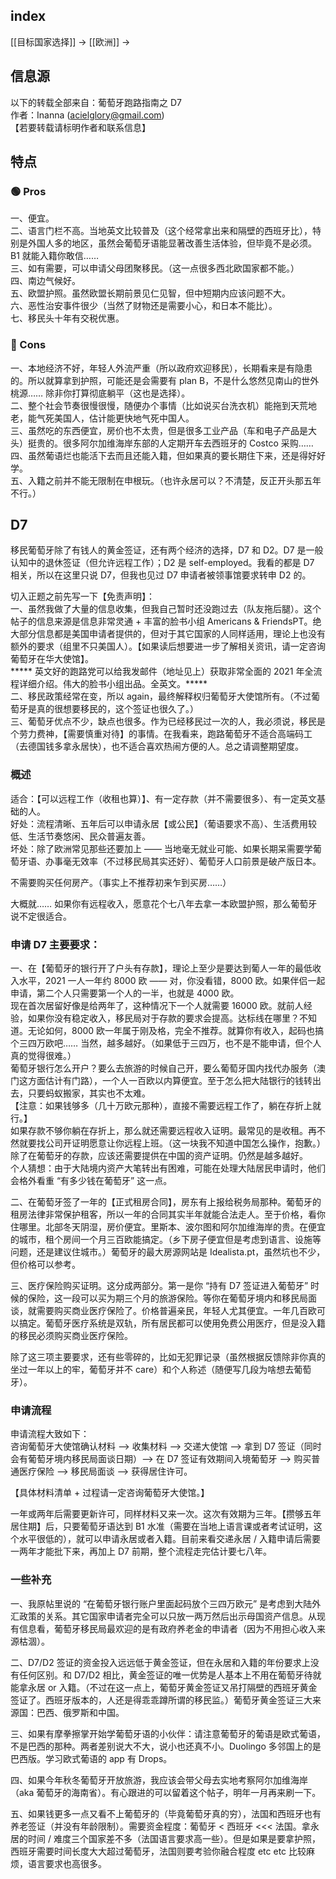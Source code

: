 ## index

[[目标国家选择]] -> [[欧洲]] ->


## 信息源


以下的转载全部来自：葡萄牙跑路指南之 D7  
作者：Inanna (acielglory@gmail.com)  
【若要转载请标明作者和联系信息】

## 特点


### 🟢 Pros

一、便宜。  
二、语言门栏不高。当地英文比较普及（这个经常拿出来和隔壁的西班牙比），特别是外国人多的地区，虽然会葡萄牙语能显著改善生活体验，但毕竟不是必须。B1 就能入籍你敢信……  
三、如有需要，可以申请父母团聚移民。（这一点很多西北欧国家都不能。）  
四、南边气候好。  
五、欧盟护照。虽然欧盟长期前景见仁见智，但中短期内应该问题不大。  
六、恶性治安事件很少（当然了财物还是需要小心，和日本不能比）。  
七、移民头十年有交税优惠。

### 🔴 Cons

一、本地经济不好，年轻人外流严重（所以政府欢迎移民），长期看来是有隐患的。所以就算拿到护照，可能还是会需要有 plan B，不是什么悠然见南山的世外桃源…… 除非你打算彻底躺平（这也是选择）。  
二、整个社会节奏很慢很慢，随便办个事情（比如说买台洗衣机）能拖到天荒地老，能气死美国人，估计能更快地气死中国人。  
三、虽然吃的东西便宜，房价也不太贵，但是很多工业产品（车和电子产品是大头）挺贵的。很多阿尔加维海岸东部的人定期开车去西班牙的 Costco 采购……  
四、虽然葡语烂也能活下去而且还能入籍，但如果真的要长期住下来，还是得好好学。  
五、入籍之前并不能无限制在申根玩。（也许永居可以？不清楚，反正开头那五年不行。）

## D7

移民葡萄牙除了有钱人的黄金签证，还有两个经济的选择，D7 和 D2。D7 是一般认知中的退休签证（但允许远程工作）；D2 是 self-employed。我看的都是 D7 相关，所以在这里只说 D7，但我也见过 D7 申请者被领事馆要求转申 D2 的。

切入正题之前先写一下【免责声明】：  
一、虽然我做了大量的信息收集，但我自己暂时还没跑过去（队友拖后腿）。这个帖子的信息来源是信息非常灵通 + 丰富的脸书小组 Americans & FriendsPT。绝大部分信息都是美国申请者提供的，但对于其它国家的人同样适用，理论上也没有额外的要求（组里不只美国人）。【如果读后想要进一步了解相关资讯，请一定咨询葡萄牙在华大使馆】。  
***** 英文好的跑路党可以给我发邮件（地址见上）获取非常全面的 2021 年全流程详细介绍。伟大的脸书小组出品。全英文。*****  
二、移民政策经常在变，所以 again，最终解释权归葡萄牙大使馆所有。（不过葡萄牙是真的很想要移民的，这个签证也很久了。）  
三、葡萄牙优点不少，缺点也很多。作为已经移民过一次的人，我必须说，移民是个劳力费神，【需要慎重对待】的事情。在我看来，跑路葡萄牙不适合高端码工（去德国钱多拿永居快），也不适合喜欢热闹方便的人。总之请调整期望度。

### 概述

适合：【可以远程工作（收租也算）】、有一定存款（并不需要很多）、有一定英文基础的人。  
好处：流程清晰、五年后可以申请永居【或公民】（葡语要求不高）、生活费用较低、生活节奏悠闲、民众普遍友善。  
坏处：除了欧洲常见那些还要加上 —— 当地毫无就业可能、如果长期呆需要学葡萄牙语、办事毫无效率（不过移民局其实还好）、葡萄牙人口前景是破产版日本。

不需要购买任何房产。（事实上不推荐初来乍到买房……）

大概就…… 如果你有远程收入，愿意花个七八年去拿一本欧盟护照，那么葡萄牙说不定很适合。


### 申请 D7 主要要求：

一、在【葡萄牙的银行开了户头有存款】，理论上至少是要达到葡人一年的最低收入水平，2021 一人一年约 8000 欧 —— 对，你没看错，8000 欧。如果伴侣一起申请，第二个人只需要第一个人的一半，也就是 4000 欧。  
现在首次居留好像是给两年了，这种情况下一个人就需要 16000 欧。就前人经验，如果你没有稳定收入，移民局对于存款的要求会提高。达标线在哪里？不知道。无论如何，8000 欧一年属于刚及格，完全不推荐。就算你有收入，起码也搞个三四万欧吧…… 当然，越多越好。（如果低于三四万，也不是不能申请，但个人真的觉得很难。）  
葡萄牙银行怎么开户？要么去旅游的时候自己开，要么葡萄牙国内找代办服务（澳门这方面估计有门路），一个人一百欧以内算便宜。至于怎么把大陆银行的钱转出去，只要蚂蚁搬家，其实也不太难。  
【注意：如果钱够多（几十万欧元那种），直接不需要远程工作了，躺在存折上就行。】  
如果存款不够你躺在存折上，那么就还需要远程收入证明。最常见的是收租。再不然就要找公司开证明愿意让你远程上班。（这一块我不知道中国怎么操作，抱歉。）  
除了在葡萄牙的存款，应该还需要提供在中国的资产证明。仍然是越多越好。  
个人猜想：由于大陆境内资产大笔转出有困难，可能在处理大陆居民申请时，他们会格外看重 “有多少钱在葡萄牙” 这一点。

二、在葡萄牙签了一年的【正式租房合同】，房东有上报给税务局那种。葡萄牙的租房法律非常保护租客，所以一年的合同其实半年就能合法走人。至于价格，看你住哪里。北部冬天阴湿，房价便宜。里斯本、波尔图和阿尔加维海岸的贵。在便宜的城市，租个房间一个月三百欧能搞定。（乡下房子便宜但是考虑到语言、设施等问题，还是建议住城市。）葡萄牙的最大房源网站是 Idealista.pt，虽然坑也不少，但价格可以参考。

三、医疗保险购买证明。这分成两部分。第一是你 “持有 D7 签证进入葡萄牙” 时候的保险，这一段可以买为期三个月的旅游保险。等你在葡萄牙境内和移民局面谈，就需要购买商业医疗保险了。价格普遍亲民，年轻人尤其便宜。一年几百欧可以搞定。葡萄牙医疗系统是双轨，所有居民都可以使用免费公用医疗，但是没入籍的移民必须购买商业医疗保险。

除了这三项主要要求，还有些零碎的，比如无犯罪记录（虽然根据反馈除非你真的坐过一年以上的牢，葡萄牙并不 care）和个人称述（随便写几段为啥想去葡萄牙）。

### 申请流程

申请流程大致如下：  
咨询葡萄牙大使馆确认材料 —> 收集材料 —> 交递大使馆 —> 拿到 D7 签证（同时会有葡萄牙境内移民局面谈日期）—> 在 D7 签证有效期间入境葡萄牙 —> 购买普通医疗保险 —> 移民局面谈 —> 获得居住许可。

【具体材料清单 + 过程请一定咨询葡萄牙大使馆。】

一年或两年后需要更新许可，同样材料又来一次。这次有效期为三年。【攒够五年居住期】后，只要葡萄牙语达到 B1 水准（需要在当地上语言课或者考试证明，这个水平很低的），就可以申请永居或者入籍。目前来看交递永居 / 入籍申请后需要一两年才能批下来，再加上 D7 前期，整个流程走完估计要七八年。


### 一些补充

一、我原帖里说的 “在葡萄牙银行账户里面起码放个三四万欧元” 是考虑到大陆外汇政策的关系。其它国家申请者完全可以只放一两万然后出示母国资产信息。从现有信息看，葡萄牙移民局最欢迎的是有政府养老金的申请者（因为不用担心收入来源枯涸）。

二、D7/D2 签证的资金投入远远低于黄金签证，但在永居和入籍的年份要求上没有任何区别。和 D7/D2 相比，黄金签证的唯一优势是人基本上不用在葡萄牙待就能拿永居 or 入籍。（不过在这一点上，葡萄牙黄金签证又吊打隔壁的西班牙黄金签证了。西班牙版本的，人还是得乖乖蹲所谓的移民监。）葡萄牙黄金签证三大来源国：巴西、俄罗斯和中国。

三、如果有摩拳擦掌开始学葡萄牙语的小伙伴：请注意葡萄牙的葡语是欧式葡语，不是巴西的那种。两者差别说大不大，说小也还真不小。Duolingo 多邻国上的是巴西版。学习欧式葡语的 app 有 Drops。

四、如果今年秋冬葡萄牙开放旅游，我应该会带父母去实地考察阿尔加维海岸（aka 葡萄牙的海南省）。有心跟进的可以留着这个帖子，明年一月再来刷一下。

五、如果钱更多一点又看不上葡萄牙的（毕竟葡萄牙真的穷），法国和西班牙也有养老签证（并没有年龄限制）。需要资金程度：葡萄牙 < 西班牙 <<< 法国。拿永居的时间 / 难度三个国家差不多（法国语言要求高一些）。但是如果是要拿护照，西班牙需要时间长度大大超过葡萄牙，法国则要考验你融合程度 etc etc 比较麻烦，语言要求也高很多。